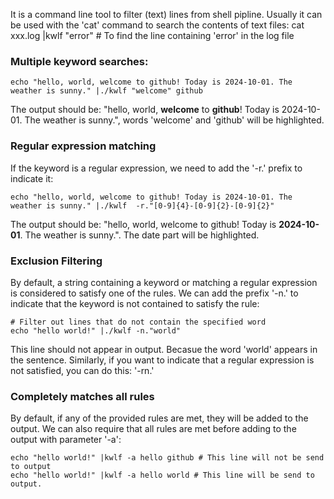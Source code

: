 It is a command line tool to filter (text) lines from shell pipline.
Usually it can be used with the 'cat' command to search the contents of text files:
cat xxx.log |kwlf "error" # To find the line containing 'error' in the log file

### Multiple keyword searches:
```
echo "hello, world, welcome to github! Today is 2024-10-01. The weather is sunny." |./kwlf "welcome" github
```
The output should be: "hello, world, **welcome** to **github**! Today is 2024-10-01. The weather is sunny.", words 'welcome' and 'github' will be highlighted.

### Regular expression matching
If the keyword is a regular expression, we need to add the '-r.' prefix to indicate it:
```
echo "hello, world, welcome to github! Today is 2024-10-01. The weather is sunny." |./kwlf  -r."[0-9]{4}-[0-9]{2}-[0-9]{2}"
```
The output should be: "hello, world, welcome to github! Today is **2024-10-01**. The weather is sunny.". The date part will be highlighted.

### Exclusion Filtering
By default, a string containing a keyword or matching a regular expression is considered to satisfy one of the rules.
We can add the prefix '-n.' to indicate that the keyword is not contained to satisfy the rule:
```
# Filter out lines that do not contain the specified word
echo "hello world!" |./kwlf -n."world"
```
This line should not appear in output. Becasue the word 'world' appears in the sentence.
Similarly, if you want to indicate that a regular expression is not satisfied, you can do this: '-rn.'


### Completely matches all rules
By default, if any of the provided rules are met, they will be added to the output.
We can also require that all rules are met before adding to the output with parameter '-a':

```
echo "hello world!" |kwlf -a hello github # This line will not be send to output
echo "hello world!" |kwlf -a hello world # This line will be send to output.
```

